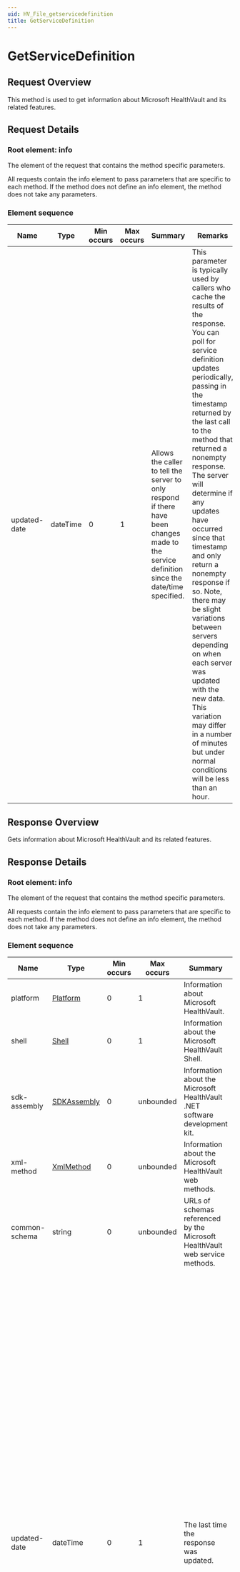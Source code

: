 ```yaml
---
uid: HV_File_getservicedefinition
title: GetServiceDefinition
---
```


# GetServiceDefinition

## Request Overview

This method is used to get information about Microsoft HealthVault and its related features.

## Request Details

<a name='info'></a>

### Root element: info

The element of the request that contains the method specific parameters.

All requests contain the info element to pass parameters that are specific to each method. If the method does not define an info element, the method does not take any parameters.

### Element sequence

Name|Type|Min occurs|Max occurs|Summary|Remarks
---|---|---|---|---|---
updated-date|dateTime|0|1|Allows the caller to tell the server to only respond if there have been changes made to the service definition since the date/time specified.|This parameter is typically used by callers who cache the results of the response. You can poll for service definition updates periodically, passing in the timestamp returned by the last call to the method that returned a nonempty response. The server will determine if any updates have occurred since that timestamp and only return a nonempty response if so. Note, there may be slight variations between servers depending on when each server was updated with the new data. This variation may differ in a number of minutes but under normal conditions will be less than an hour.

## Response Overview

Gets information about Microsoft HealthVault and its related features.

## Response Details

<a name='info'></a>

### Root element: info

The element of the request that contains the method specific parameters.

All requests contain the info element to pass parameters that are specific to each method. If the method does not define an info element, the method does not take any parameters.

### Element sequence

Name|Type|Min occurs|Max occurs|Summary|Remarks
---|---|---|---|---|---
platform|[Platform](#Platform)|0|1|Information about Microsoft HealthVault.|
shell|[Shell](#Shell)|0|1|Information about the Microsoft HealthVault Shell.|
sdk-assembly|[SDKAssembly](#SDKAssembly)|0|unbounded|Information about the Microsoft HealthVault .NET software development kit.|
xml-method|[XmlMethod](#XmlMethod)|0|unbounded|Information about the Microsoft HealthVault web methods.|
common-schema|string|0|unbounded|URLs of schemas referenced by the Microsoft HealthVault web service methods.|
updated-date|dateTime|0|1|The last time the response was updated.|Callers can use this return value to cache the results of the response and poll for service definition updates periodically, passing in the timestamp returned from the last call that returned a nonempty response. The server will determine if any updates have occurred since that timestamp and only return a nonempty response if there were any updates. Note, there may be slight variations between servers depending on when each server was updated with the new data. This variation may differ in a number of minutes but under normal conditions will be less than an hour.

>[!div style="margin-left: 4px; border-left: 1px solid; padding-left: 5px;"]
>
> <a name='ConfigurationEntry'></a>
>
> ### ConfigurationEntry
>
> A configuration value that is important for developers to know about Microsoft HealthVault.
>
> Microsoft HealthVault has some configuration that dictates the behavior of certain methods and data. For instance, GetThings will return only a certain number of full things in the response and give only thing keys for anything beyond that limit. The number of full things returned is defined by configuration and can be changed at any time to optimize the services ability to respond to applications. These configuration values are surfaced here so that application developers can make programmatic decisions based on these values if necessary.
>
> ### Extension
>
> Base type: string
>
> ### Attributes
>
> Name|Type|Use|Default value|Summary|Remarks
> ---|---|---|---|---|---
> key|string|required|||
>
>

>[!div style="margin-left: 4px; border-left: 1px solid; padding-left: 5px;"]
>
> <a name='Platform'></a>
>
> ### Platform
>
> Information about Microsoft HealthVault.
>
> ### Element sequence
>
> Name|Type|Min occurs|Max occurs|Summary|Remarks
> ---|---|---|---|---|---
> url|string|1|1|The URL to use to access the Microsoft HealthVault web service methods.|Microsoft HealthVault method requests must go through this URL.
> version|string|1|1|The Microsoft HealthVault version number.|This version number will follow the general .NET guidlines for versioning of assemblies: major.minor.build.revision. Changes to the major version number signify breaking changes. Changes to other parts of the version signify added or updates to functionality.
> configuration|[ConfigurationEntry](#ConfigurationEntry)|0|unbounded|Configuration values that are important for developers to know about Microsoft HealthVault.|Microsoft HealthVault has some configuration that dictates the behavior of certain methods and data. For instance, GetThings will return only a certain number of full things in the response and give only thing keys for anything beyond that limit. The number of full things returned is defined by configuration and can be changed at any time to optimize the services ability to respond to applications. These configuration values are surfaced here so that application developers can make programmatic decisions based on these values if necessary.
>
>

>[!div style="margin-left: 4px; border-left: 1px solid; padding-left: 5px;"]
>
> <a name='ShellRedirectToken'></a>
>
> ### ShellRedirectToken
>
> A representation of the redirect information that can be supplied along with the Shell redirect url to access specific functionalities in the Shell.
>
> ### Element sequence
>
> Name|Type|Min occurs|Max occurs|Summary|Remarks
> ---|---|---|---|---|---
> token|string|1|1|A string token used to redirect to specific parts within the Shell, accessing specific functions.|
> description|string|1|1|A localized text description of the Shell functionality accessible by using the token.|
> querystring-parameters|string|1|1|A comma seperated list of parameters that must be supplied in the query string in addition to the redirect token.|
>
>

>[!div style="margin-left: 4px; border-left: 1px solid; padding-left: 5px;"]
>
> <a name='Shell'></a>
>
> ### Shell
>
> Information about the Microsoft HealthVault Shell.
>
> ### Element sequence
>
> Name|Type|Min occurs|Max occurs|Summary|Remarks
> ---|---|---|---|---|---
> url|string|1|1|The URL used to access the Microsoft HealthVault Shell.|
> redirect-url|string|1|1|The URL used to redirect to specific functions within the Microsoft HealthVault Shell.|
> redirect-token|[ShellRedirectToken](#ShellRedirectToken)|0|unbounded|The possible redirect tokens that can be supplied in addition to the redirect url to route to specific functionalities within the Shell.|
>
>

>[!div style="margin-left: 4px; border-left: 1px solid; padding-left: 5px;"]
>
> <a name='SDKAssembly'></a>
>
> ### SDKAssembly
>
> Information about the .NET assembly that can be used to access Microsoft HealthVault.
>
> Microsoft HealthVault can be accessed via XML web methods. Microsoft has also developed .NET assemblies for making it easier for developers using .NET to access Microsoft HealthVault. The following contains information about those assemblies.
>
> ### Element sequence
>
> Name|Type|Min occurs|Max occurs|Summary|Remarks
> ---|---|---|---|---|---
> url|string|1|1|The URL of the Microsoft HealthVault .NET assembly for download.|
> version|string|1|1|The version number for the Microsoft HealthVault .NET assembly.|
> doc-url|string|1|1|The URL of the documentation for the Microsoft HealthVault .NET assembly.|The URL of the online reference documentation for the Microsoft HealthVault .NET APIs.
>
>

>[!div style="margin-left: 4px; border-left: 1px solid; padding-left: 5px;"]
>
> <a name='XmlMethodVersion'></a>
>
> ### XmlMethodVersion
>
> Information about a particular version of one of the Microsoft HealthVault XML web-methods.
>
> ### Attributes
>
> Name|Type|Use|Default value|Summary|Remarks
> ---|---|---|---|---|---
> number|string|required|||
>
> ### Element sequence
>
> Name|Type|Min occurs|Max occurs|Summary|Remarks
> ---|---|---|---|---|---
> request-schema-url|string|0|1|The URL of the method request schema.|The URL points to an .xsd file defining the schema for a request to this method.
> response-schema-url|string|0|1|The URL of the method response schema.|The URL points to an .xsd file defining the schema for a response from this method.
>
>

>[!div style="margin-left: 4px; border-left: 1px solid; padding-left: 5px;"]
>
> <a name='XmlMethod'></a>
>
> ### XmlMethod
>
> Information about a Microsoft HealthVault web-method.
>
> ### Element sequence
>
> Name|Type|Min occurs|Max occurs|Summary|Remarks
> ---|---|---|---|---|---
> name|string|1|1|The name of the Microsoft HealthVault method.|The name is used in the XML request to define the method the request is calling.
> version|[XmlMethodVersion](#XmlMethodVersion)|0|unbounded|The set of available versions of the method.|
>
>

## Request XSD schema
[![Download](/healthvault/images/download.png)Download](../xsd/method-getservicedefinition.xsd)
[!code-xml[XSD schema](../xsd/method-getservicedefinition.xsd)]

## Response XSD schema
[![Download](/healthvault/images/download.png)Download](../xsd/response-getservicedefinition.xsd)
[!code-xml[XSD schema](../xsd/response-getservicedefinition.xsd)]
